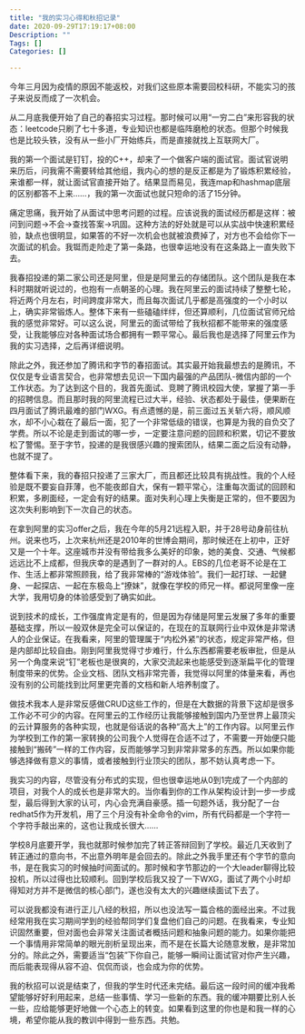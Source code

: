 ```yaml
---
title: "我的实习心得和秋招记录"
date: 2020-09-29T17:19:17+08:00
Description: ""
Tags: []
Categories: []

---
```


今年三月因为疫情的原因不能返校，对我们这些原本需要回校科研，不能实习的孩子来说反而成了一次机会。

从二月底我便开始了自己的春招实习过程。那时候可以用“一穷二白”来形容我的状态：leetcode只刷了七十多道，专业知识也都是临阵磨枪的状态。但那个时候我也是比较头铁，没有从一些小厂开始练兵，而是直接就找上互联网大厂。

我的第一个面试是钉钉，投的C++，却来了一个做客户端的面试官。面试官说明来历后，问我需不需要转给其他组，我内心的想的是反正都是为了锻炼积累经验，来谁都一样，就让面试官直接开始了。结果显而易见，我连map和hashmap底层的区别都答不上来……，我的第一次面试也就只短命的活了15分钟。

痛定思痛，我开始了从面试中思考问题的过程。应该说我的面试经历都是这样：被问到问题->不会->查找答案->巩固。这种方法的好处就是可以从实战中快速积累经验，缺点也很明显，如果答的不好一次机会也就被浪费掉了，对方也不会给你下一次面试的机会。我铤而走险走了第一条路，也很幸运地没有在这条路上一直失败下去。

我春招投递的第二家公司还是阿里，但是是阿里云的存储团队。这个团队是我在本科时期就听说过的，也抱有一点朝圣的心理。我在阿里云的面试持续了整整七轮，将近两个月左右，时间跨度非常大，而且每次面试几乎都是高强度的一个小时以上，确实非常锻炼人。整体下来有一些磕磕绊绊，但还算顺利，几位面试官师兄给我的感觉非常好。可以这么说，阿里云的面试带给了我秋招都不能带来的强度感受，让我能够应对各种面试场合都拥有一颗平常心。最后我也是选择了阿里云作为我的实习选择，之后再详细说明。

除此之外，我还参加了腾讯和字节的春招面试。其实最开始我最想去的是腾讯，不仅仅是专业语言契合，也非常想去见识一下国内最强的产品团队-微信内部的一个工作状态。为了达到这个目的，我首先面试、竞聘了腾讯校园大使，掌握了第一手的招聘信息。而且那时我的阿里流程已过大半，经验、状态都处于最佳，便果断在四月面试了腾讯最难的部门WXG。有点遗憾的是，前三面过五关斩六将，顺风顺水，却不小心栽在了最后一面，犯了一个非常低级的错误，也算是为我的自负交了学费。所以不论是走到面试的哪一步，一定要注意问题的回顾和积累，切记不要放松了警惕。至于字节，投递的是我很感兴趣的搜索团队，结果二面之后没有动静，也就不提了。

整体看下来，我的春招只投递了三家大厂，而且都还比较具有挑战性。我的个人经验是既不要妄自菲薄，也不能夜郎自大，保有一颗平常心，注重每次面试的回顾和积累，多刷面经，一定会有好的结果。面对失利心理上失衡是正常的，但不要因为这次失利影响到下一次自己的状态。

在拿到阿里的实习offer之后，我在今年的5月21远程入职，并于28号动身前往杭州。说来也巧，上次来杭州还是2010年的世博会期间，那时候还在上初中，正好又是一个十年。这座城市并没有带给我多么美好的印象，她的美食、交通、气候都远远比不上成都，但我庆幸的是遇到了一群对的人。EBS的几位老哥不论是在工作、生活上都非常照顾我，给了我非常棒的“游戏体验”。我们一起打球、一起健身、一起探店、一起在东极岛上“撩妹”，就像在学校的师兄一样。都说阿里像一座大学，我用切身的体验感受到了确实如此。

说到技术的成长，工作强度肯定是有的，但是因为存储是阿里云发展了多年的重要基础支撑，所以一般双休是完全可以保证的，在现在的互联网行业中双休是非常诱人的企业保证。在我看来，阿里的管理属于“内松外紧”的状态，规定非常严格，但是内部却比较自由。刚到阿里我觉得寸步难行，什么东西都需要老板审批，但是从另一个角度来说“钉”老板也是很爽的，大家交流起来也能感受到逐渐扁平化的管理制度带来的优势。企业文档、团队文档非常完善，我觉得以阿里的体量来看，再也没有别的公司能找到比阿里更完善的文档和新人培养制度了。

做技术我本人是非常反感做CRUD这些工作的，但是在大数据的背景下这却是很多工作必不可少的内容。在阿里云的工作经历让我能够接触到国内乃至世界上最顶尖的云计算服务的各种实现，也就是俗话说的各种“高大上”的工作内容。以阿里云作为学校到工作的第一家转换的公司我个人觉得在合适不过了，不需要一开始便只能接触到“搬砖”一样的工作内容，反而能够学习到非常非常多的东西。所以如果你能够选择做有意义的事情，或者接触到行业顶尖的团队，那不妨认真考虑一下。

我实习的内容，尽管没有分布式的实现，但也很幸运地从0到1完成了一个内部的项目，对我个人的成长也是非常大的。当你看到你的工作从架构设计到一步一步成型，最后得到大家的认可，内心会充满自豪感。插一句题外话，我分配了一台redhat5作为开发机，用了三个月没有补全命令的vim，所有代码都是一个字符一个字符手敲出来的，这也让我成长很大……

学校8月底要开学，我也就那时候参加完了转正答辩回到了学校。最近几天收到了转正通过的意向书，不出意外明年是会回去的。除此之外我手里还有个字节的意向书，是在我实习的时候抽时间面试的。那时候和字节那边的一个大leader聊得比较投机，所以过得也比较顺利。回到学校后我又投了一下WXG，面试了两个小时却得知对方并不是微信的核心部门，遂也没有太大的兴趣继续面试下去了。

可以说我都没有进行正儿八经的秋招，所以也没法写一篇合格的面经出来。不过我经常用我在实习期间学到的经验帮同学们复盘他们自己的问题。在我看来，专业知识固然重要，但对面也会非常关注面试者概括问题和抽象问题的能力。如果你能把一个事情用非常简单的眼光剖析呈现出来，而不是在长篇大论随意发散，是非常加分的。除此之外，需要适当“包装”下你自己，能够一瞬间让面试官对你产生兴趣，而后能表现得从容不迫、侃侃而谈，也会成为你的优势。

我的秋招可以说是结束了，但我的学生时代还未完结。最后这一段时间的缓冲我希望能够好好利用起来，总结一些事情、学习一些新的东西。我的缓冲期要比别人长一些，应给能够更好地做一个心态上的转变。如果看到这里的你也是和我一样的心境，希望你能从我的教训中得到一些东西。共勉。
